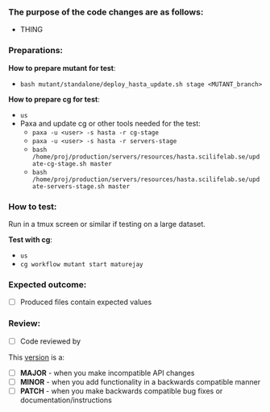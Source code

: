 ### The purpose of the code changes are as follows:
-  THING

### Preparations:

**How to prepare mutant for test**:
* `bash mutant/standalone/deploy_hasta_update.sh stage <MUTANT_branch>`

**How to prepare cg for test**:
- `us`
- Paxa and update cg or other tools needed for the test:
  - `paxa -u <user> -s hasta -r cg-stage`
  - `paxa -u <user> -s hasta -r servers-stage`
  - `bash /home/proj/production/servers/resources/hasta.scilifelab.se/update-cg-stage.sh master`
  - `bash /home/proj/production/servers/resources/hasta.scilifelab.se/update-servers-stage.sh master`
  

### How to test:
Run in a tmux screen or similar if testing on a large dataset.

**Test with cg**:
- `us`
- `cg workflow mutant start maturejay`

### Expected outcome:
- [ ] Produced files contain expected values

### Review:
- [ ] Code reviewed by

This [version](https://semver.org/) is a:
- [ ] **MAJOR** - when you make incompatible API changes
- [ ] **MINOR** - when you add functionality in a backwards compatible manner
- [ ] **PATCH** - when you make backwards compatible bug fixes or documentation/instructions
